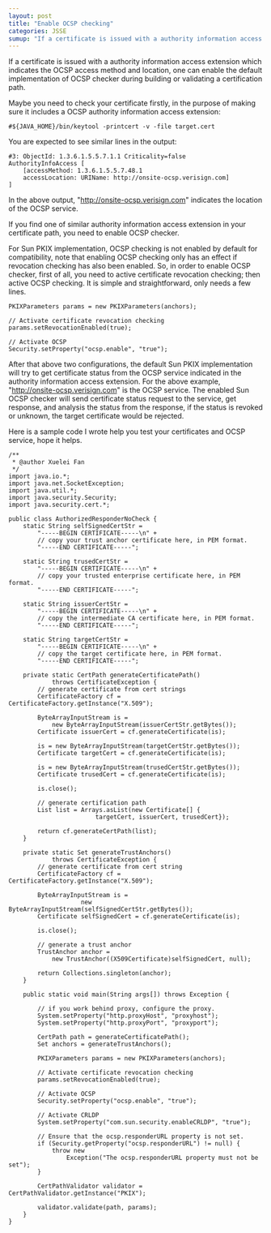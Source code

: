 ```yaml
---
layout: post
title: "Enable OCSP checking"
categories: JSSE
sumup: "If a certificate is issued with a authority information access extension which indicates the OCSP access method and location, one can enable the default implementation of OCSP checker during building or validating a certification path."
---
```


If a certificate is issued with a authority information access extension which indicates the OCSP access method and location, one can enable the default implementation of OCSP checker during building or validating a certification path.

Maybe you need to check your certificate firstly, in the purpose of making sure it includes a OCSP authority information access extension:

    #${JAVA_HOME}/bin/keytool -printcert -v -file target.cert

You are expected to see similar lines in the output:

    #3: ObjectId: 1.3.6.1.5.5.7.1.1 Criticality=false
    AuthorityInfoAccess [
        [accessMethod: 1.3.6.1.5.5.7.48.1
        accessLocation: URIName: http://onsite-ocsp.verisign.com]
    ]

In the above output, "http://onsite-ocsp.verisign.com" indicates the location of the OCSP service.

If you find one of similar authority information access extension in your certificate path, you need to enable OCSP checker.

For Sun PKIX implementation, OCSP checking is not enabled by default for compatibility, note that enabling OCSP checking only has an effect if revocation checking has also been enabled. So, in order to enable OCSP checker, first of all, you need to active certificate revocation checking; then active OCSP checking. It is simple and straightforward, only needs a few lines.

    PKIXParameters params = new PKIXParameters(anchors);
    
    // Activate certificate revocation checking
    params.setRevocationEnabled(true);
    
    // Activate OCSP
    Security.setProperty("ocsp.enable", "true");

After that above two configurations, the default Sun PKIX implementation will try to get certificate status from the OCSP service indicated in the authority information access extension. For the above example, "http://onsite-ocsp.verisign.com" is the OCSP service. The enabled Sun OCSP checker will send certificate status request to the service, get response, and analysis the status from the response, if the status is revoked or unknown, the target certificate would be rejected.

Here is a sample code I wrote help you test your certificates and OCSP service, hope it helps.  

    /**
     * @author Xuelei Fan
     */
    import java.io.*;
    import java.net.SocketException;
    import java.util.*;
    import java.security.Security;
    import java.security.cert.*;

    public class AuthorizedResponderNoCheck {
	    static String selfSignedCertStr =
	        "-----BEGIN CERTIFICATE-----\n" +
	        // copy your trust anchor certificate here, in PEM format.
	        "-----END CERTIFICATE-----";

	    static String trusedCertStr =
	        "-----BEGIN CERTIFICATE-----\n" +
	        // copy your trusted enterprise certificate here, in PEM format.
	        "-----END CERTIFICATE-----";

	    static String issuerCertStr =
	        "-----BEGIN CERTIFICATE-----\n" +
	        // copy the intermediate CA certificate here, in PEM format.
	        "-----END CERTIFICATE-----";

	    static String targetCertStr =
	        "-----BEGIN CERTIFICATE-----\n" +
	        // copy the target certificate here, in PEM format.
	        "-----END CERTIFICATE-----";
	
	    private static CertPath generateCertificatePath()
	            throws CertificateException {
	        // generate certificate from cert strings
	        CertificateFactory cf = CertificateFactory.getInstance("X.509");

	        ByteArrayInputStream is =
	            new ByteArrayInputStream(issuerCertStr.getBytes());
	        Certificate issuerCert = cf.generateCertificate(is);

	        is = new ByteArrayInputStream(targetCertStr.getBytes());
	        Certificate targetCert = cf.generateCertificate(is);

	        is = new ByteArrayInputStream(trusedCertStr.getBytes());
	        Certificate trusedCert = cf.generateCertificate(is);

	        is.close();

	        // generate certification path
	        List list = Arrays.asList(new Certificate[] {
	                        targetCert, issuerCert, trusedCert});

	        return cf.generateCertPath(list);
	    }

	    private static Set generateTrustAnchors()
	            throws CertificateException {
	        // generate certificate from cert string
	        CertificateFactory cf = CertificateFactory.getInstance("X.509");

	        ByteArrayInputStream is =
	                    new ByteArrayInputStream(selfSignedCertStr.getBytes());
	        Certificate selfSignedCert = cf.generateCertificate(is);

	        is.close();

	        // generate a trust anchor
	        TrustAnchor anchor =
	            new TrustAnchor((X509Certificate)selfSignedCert, null);

	        return Collections.singleton(anchor);
	    }

	    public static void main(String args[]) throws Exception {

	        // if you work behind proxy, configure the proxy.
	        System.setProperty("http.proxyHost", "proxyhost");
	        System.setProperty("http.proxyPort", "proxyport");

	        CertPath path = generateCertificatePath();
	        Set anchors = generateTrustAnchors();

	        PKIXParameters params = new PKIXParameters(anchors);

	        // Activate certificate revocation checking
	        params.setRevocationEnabled(true);

	        // Activate OCSP
	        Security.setProperty("ocsp.enable", "true");

	        // Activate CRLDP
	        System.setProperty("com.sun.security.enableCRLDP", "true");

	        // Ensure that the ocsp.responderURL property is not set.
	        if (Security.getProperty("ocsp.responderURL") != null) {
	            throw new
	                Exception("The ocsp.responderURL property must not be set");
	        }

	        CertPathValidator validator = CertPathValidator.getInstance("PKIX");

	        validator.validate(path, params);
	    }
	}

